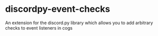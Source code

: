 # discordpy-event-checks
An extension for the discord.py library which allows you to add arbitrary checks to event listeners in cogs
